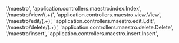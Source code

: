 '/maestro', 'application.controllers.maestro.index.Index',
'/maestro/view/(.+)', 'application.controllers.maestro.view.View',
'/maestro/edit/(.+)', 'application.controllers.maestro.edit.Edit',
'/maestro/delete/(.+)', 'application.controllers.maestro.delete.Delete',
'/maestro/insert', 'application.controllers.maestro.insert.Insert',